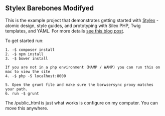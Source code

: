 Stylex Barebones Modifyed
----------------

This is the example project that demonstrates getting started
with [Stylex](https://github.com/darrenmothersele/stylex) - atomic design, style guides, and prototyping
with Silex PHP, Twig templates, and YAML.
For more details [see this blog post](http://www.darrenmothersele.com/blog/2015/03/20/stylex-prototype-style-guide-tool/).

To get started run:

    1. -$ composer install
    2. -$ npm install
    3. -$ bower install

    If you are not in a php environment (MAMP / WAMP) you can run this on mac to view the site
    4. -$ php -S localhost:8000

    5. Open the grunt file and make sure the borwsersync proxy matches your path.
    6. run -$ grunt

The /public_html is just what works is configure on my computer. You can move this anywhere.
